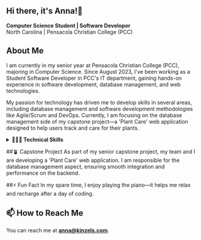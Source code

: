 ## Hi there, it's Anna!👋

**Computer Science Student | Software Developer**  
North Carolina | Pensacola Christian College (PCC)

## About Me
I am currently in my senior year at Pensacola Christian College (PCC), majoring in Computer Science. Since August 2023, I've been working as a Student Software Developer in PCC's IT department, gaining hands-on experience in software development, database management, and web technologies.

My passion for technology has driven me to develop skills in several areas, including database management and software development methodologies like Agile/Scrum and DevOps. Currently, I am focusing on the database management side of my capstone project—a 'Plant Care' web application designed to help users track and care for their plants.

<details>
  <summary><strong>👩🏼‍💻 Technical Skills</strong></summary>

### Database Management
- **PL/SQL**
- **Oracle**

### Programming Languages
- **C#**

### Web Development
- **HTML**
- **CSS**
- **JavaScript**

### Software Development
- **Agile/Scrum**
- **DevOps**

### Tools
- **Wrike**
- **Git**
- **Kanban**

</details>

##🪴 Capstone Project
As part of my senior capstone project, my team and I are developing a 'Plant Care' web application. I am responsible for the database management aspect, ensuring smooth integration and performance on the backend.

##⚡ Fun Fact
In my spare time, I enjoy playing the piano—it helps me relax and recharge after a day of coding.

## 📫 How to Reach Me
You can reach me at **anna@kinzels.com**.
